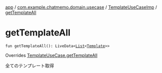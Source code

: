 [app](../../index.md) / [com.example.chatmemo.domain.usecase](../index.md) / [TemplateUseCaseImp](index.md) / [getTemplateAll](./get-template-all.md)

# getTemplateAll

`fun getTemplateAll(): LiveData<`[`List`](https://kotlinlang.org/api/latest/jvm/stdlib/kotlin.collections/-list/index.html)`<`[`Template`](../../com.example.chatmemo.domain.model.entity/-template/index.md)`>>`

Overrides [TemplateUseCase.getTemplateAll](../-template-use-case/get-template-all.md)

全てのテンプレート取得

